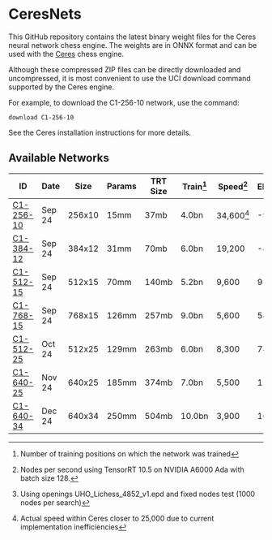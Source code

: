 # CeresNets
This GitHub repository contains the latest binary weight files for the Ceres neural network chess engine.
The weights are in ONNX format and can be used with the [Ceres](https://github.com/dje-dev/Ceres) chess engine. 

Although these compressed ZIP files can be directly downloaded and uncompressed, it is most convenient to use
the UCI download command supported by the Ceres engine.

For example, to download the C1-256-10 network, use the command:
```
download C1-256-10
```
See the Ceres installation instructions for more details.


## Available Networks
| ID | Date | Size | Params | TRT Size | Train[^2] | Speed[^3] | Elo[^4]|
| --- | --- | --- | --- | --- | --- | --- | --- |
| [C1-256-10](https://github.com/dje-dev/CeresNets/releases/tag/C1-256-10) | Sep 24 | 256x10 | 15mm | 37mb | 4.0bn | 34,600[^5] | -96|
| [C1-384-12](https://github.com/dje-dev/CeresNets/releases/tag/C1-384-12) | Sep 24 | 384x12 | 31mm | 70mb | 6.0bn | 19,200 | -42|
| [C1-512-15](https://github.com/dje-dev/CeresNets/releases/tag/C1-512-15) | Sep 24 | 512x15 | 70mm | 140mb | 5.2bn | 9,600 | 9|
| [C1-768-15](https://github.com/dje-dev/CeresNets/releases/tag/C1-768-15) | Sep 24 | 768x15 | 126mm | 257mb | 9.0bn | 5,600 | 54|
| [C1-512-25](https://github.com/dje-dev/CeresNets/releases/tag/C1-512-25) | Oct 24 | 512x25 | 129mm | 263mb | 6.0bn | 8,300 | 74|
| [C1-640-25](https://github.com/dje-dev/CeresNets/releases/tag/C1-640-25) | Nov 24 | 640x25 | 185mm | 374mb | 7.0bn | 5,500 | 124|
| [C1-640-34](https://github.com/dje-dev/CeresNets/releases/tag/C1-640-34) | Dec 24 | 640x34 | 250mm | 504mb | 10.0bn | 3,900 | 160|

[^1]:Size of transformer embedding dimension by number of encoder layers
[^2]:Number of training positions on which the network was trained
[^3]:Nodes per second using TensorRT 10.5 on NVIDIA A6000 Ada with batch size 128. 
[^4]:Using openings UHO_Lichess_4852_v1.epd and fixed nodes test (1000 nodes per search)
[^5]:Actual speed within Ceres closer to 25,000 due to current implementation inefficiencies
